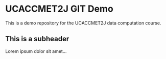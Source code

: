 # UCACCMET2J GIT Demo
This is a demo repository for the UCACCMET2J data computation course.

## This is a subheader
Lorem ipsum dolor sit amet...